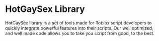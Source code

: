 # HotGaySex Library

HotGaySex library is a set of tools made for Roblox script developers to quickly integrate powerful features into their scripts. Our well optimized, and well made code allows you to take you script from good, to the best.
